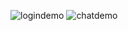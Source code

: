 ![logindemo](https://github.com/almej21/sports-and-friends-client/assets/101586426/c86da2f8-7a24-4f02-8913-cf081d94f816)
![chatdemo](https://github.com/almej21/sports-and-friends-client/assets/101586426/11066daf-e1ac-4929-b114-3aa5bc89f6ca)
